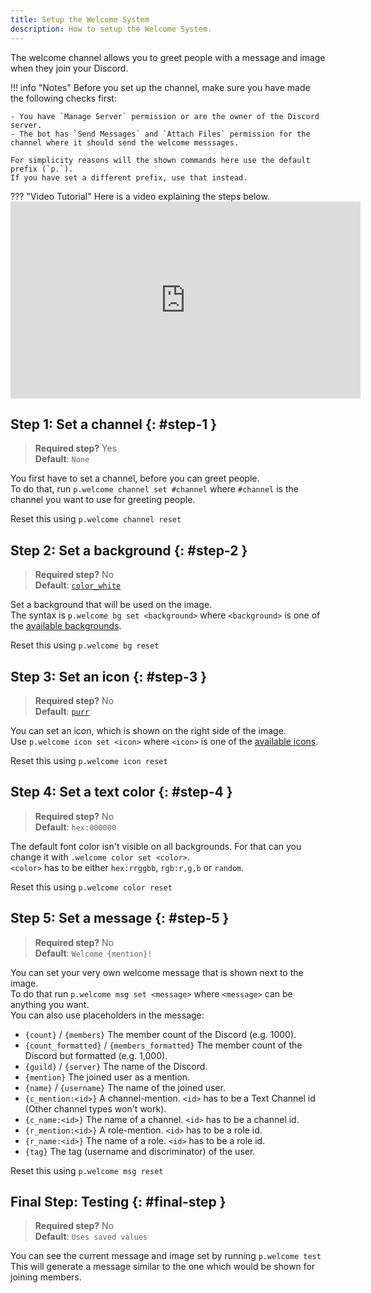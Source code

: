 ```yaml
---
title: Setup the Welcome System
description: How to setup the Welcome System.
---
```


The welcome channel allows you to greet people with a message and image when they join your Discord.

!!! info "Notes"
    Before you set up the channel, make sure you have made the following checks first:
    
    - You have `Manage Server` permission or are the owner of the Discord server.
    - The bot has `Send Messages` and `Attach Files` permission for the channel where it should send the welcome messsages.
    
    For simplicity reasons will the shown commands here use the default prefix (`p.`).  
    If you have set a different prefix, use that instead.

??? "Video Tutorial"
    Here is a video explaining the steps below.  
    <iframe width="560" height="315" src="https://www.youtube.com/embed/vfhSj-4PF1A" frameborder="0" allow="accelerometer; autoplay; clipboard-write; encrypted-media; gyroscope; picture-in-picture" allowfullscreen></iframe>

## Step 1: Set a channel {: #step-1 }
> **Required step?** Yes  
> **Default**: `None`

You first have to set a channel, before you can greet people.  
To do that, run `p.welcome channel set #channel` where `#channel` is the channel you want to use for greeting people.

Reset this using `p.welcome channel reset`

## Step 2: Set a background {: #step-2 }
> **Required step?** No  
> **Default**: [`color_white`](/bot/welcome-images#color_white)

Set a background that will be used on the image.  
The syntax is `p.welcome bg set <background>` where `<background>` is one of the [available backgrounds](/bot/welcome-images#backgrounds).

Reset this using `p.welcome bg reset`

## Step 3: Set an icon {: #step-3 }
> **Required step?** No  
> **Default**: [`purr`](/bot/welcome-images#purr)

You can set an icon, which is shown on the right side of the image.  
Use `p.welcome icon set <icon>` where `<icon>` is one of the [available icons](/bot/welcome-images#icons).

Reset this using `p.welcome icon reset`

## Step 4: Set a text color {: #step-4 }
> **Required step?** No  
> **Default**: `hex:000000`

The default font color isn't visible on all backgrounds. For that can you change it with `.welcome color set <color>`.  
`<color>` has to be either `hex:rrggbb`, `rgb:r,g,b` or `random`.

Reset this using `p.welcome color reset`

## Step 5: Set a message {: #step-5 }
> **Required step?** No  
> **Default**: `Welcome {mention}!`

You can set your very own welcome message that is shown next to the image.  
To do that run `p.welcome msg set <message>` where `<message>` can be anything you want.  
You can also use placeholders in the message:

- `{count}` / `{members}` The member count of the Discord (e.g. 1000).
- `{count_formatted}` / `{members_formatted}` The member count of the Discord but formatted (e.g. 1,000).
- `{guild}` / `{server}` The name of the Discord.
- `{mention}` The joined user as a mention.
- `{name}` / `{username}` The name of the joined user.
- `{c_mention:<id>}` A channel-mention. `<id>` has to be a Text Channel id (Other channel types won't work).
- `{c_name:<id>}` The name of a channel. `<id>` has to be a channel id.
- `{r_mention:<id>}` A role-mention. `<id>` has to be a role id.
- `{r_name:<id>}` The name of a role. `<id>` has to be a role id.
- `{tag}` The tag (username and discriminator) of the user.

Reset this using `p.welcome msg reset`

## Final Step: Testing {: #final-step }
> **Required step?** No  
> **Default**: `Uses saved values`

You can see the current message and image set by running `p.welcome test`  
This will generate a message similar to the one which would be shown for joining members.
